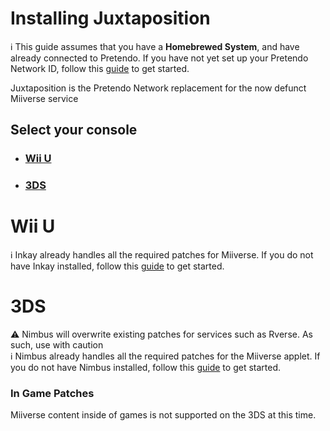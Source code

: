 # Installing Juxtaposition

<div class="tip">
	ℹ️ This guide assumes that you have a <b>Homebrewed System</b>, and have already connected to Pretendo. If you have not yet set up your Pretendo Network ID, follow this <a href="/docs/install" target="_blank">guide</a> to get started.
</div>

Juxtaposition is the Pretendo Network replacement for the now defunct Miiverse service

## Select your console

- ### [Wii U](#wii-u)
- ### [3DS](#3ds-1)

# Wii U

<div class="tip">
  ℹ️ Inkay already handles all the required patches for Miiverse. If you do not have Inkay installed, follow this <a href="/docs/install/wiiu" target="_blank">guide</a> to get started.
</div>


# 3DS

<div class="tip yellow">
  ⚠️ Nimbus will overwrite existing patches for services such as Rverse. As such, use with caution
</div>

<div class="tip">
  ℹ️ Nimbus already handles all the required patches for the Miiverse applet. If you do not have Nimbus installed, follow this <a href="/docs/install/3ds" target="_blank">guide</a> to get started.
</div>

### In Game Patches

Miiverse content inside of games is not supported on the 3DS at this time.
